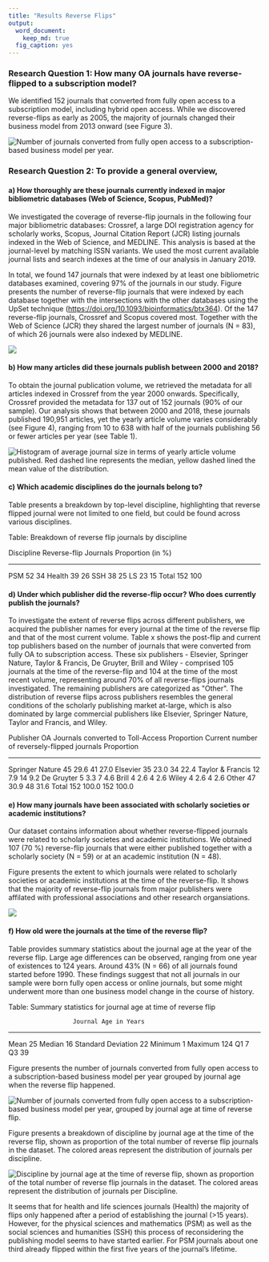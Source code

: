 ```yaml
---
title: "Results Reverse Flips"
output:
  word_document: 
    keep_md: true
  fig_caption: yes
---
```






### Research Question 1: How many OA journals have reverse-flipped to a subscription model? 
 
We identified 152 journals that converted from fully open access to a subscription model, including hybrid open access. While we discovered reverse-flips as early as 2005, the majority of journals changed their business model from 2013 onward (see Figure 3).


![Number of journals converted from fully open access to a subscription-based business model per year.](results_files/figure-docx/time-1.png)

### Research Question 2: To provide a general overview,

#### a) How thoroughly are these journals currently indexed in major bibliometric databases (Web of Science, Scopus, PubMed)?
 
We investigated the coverage of reverse-flip journals in the following four major bibliometric databases: Crossref, a large DOI registration agency for scholarly works, Scopus, Journal Citation Report (JCR) listing journals indexed in the Web of Science, and MEDLINE. This analysis is based at the journal-level by matching ISSN variants. We used the most current available journal lists and search indexes at the time of our analysis in January 2019. 



In total, we found 147 journals that were indexed by at least one bibliometric databases examined, covering 97% of the journals in our study. Figure presents the number of reverse-flip journals that were indexed by each database together with the intersections with the other databases using the UpSet technique (<https://doi.org/10.1093/bioinformatics/btx364>). 
Of the 147 reverse-flip journals, Crossref and Scopus covered most. Together with the Web of Science (JCR) they shared the largest number of journals (N = 83), of which 26 journals were also indexed by MEDLINE.


![](results_files/figure-docx/unnamed-chunk-3-1.png)<!-- -->

#### b) How many articles did these journals publish between 2000 and 2018?



To obtain the journal publication volume, we retrieved the metadata for all articles indexed in Crossref from the year 2000 onwards. Specifically, Crossref provided the metadata for 137 out of 152 journals (90% of our sample). Our analysis shows that between 2000 and 2018, these journals published 190,951 articles, yet the yearly article volume varies considerably (see Figure 4), ranging from 10 to 638 with half of the journals publishing 56 or fewer articles per year (see Table 1). 



![Histogram of average journal size in terms of yearly article volume published. Red dashed line represents the median, yellow dashed lined the mean value of the distribution.](results_files/figure-docx/unnamed-chunk-6-1.png)

#### c) Which academic disciplines do the journals belong to?



Table presents a breakdown by top-level discipline, highlighting that reverse flipped journal were not limited to one field, but could be found across various disciplines.


Table: Breakdown of reverse flip journals by discipline

Discipline    Reverse-flip Journals   Proportion (in %)
-----------  ----------------------  ------------------
PSM                              52                  34
Health                           39                  26
SSH                              38                  25
LS                               23                  15
Total                           152                 100


#### d) Under which publisher did the reverse-flip occur? Who does currently publish the journals?

To investigate the extent of reverse flips across different publishers, we acquired the publisher names for every journal at the time of the reverse flip and that of the most current volume. Table x shows the post-flip and current top  publishers based on the number of journals that were converted from fully OA to subscription access. These six publishers - Elsevier, Springer Nature, Taylor & Francis, De Gruyter, Brill and Wiley - comprised 105 journals at the time of the reverse-flip and 104 at the time of the most recent volume, representing around 70% of all reverse-flips journals investigated. The remaining publishers are categorized as "Other". The distribution of reverse flips across publishers resembles the general conditions of the scholarly publishing market at-large, which is also dominated by large commercial publishers like Elsevier, Springer Nature, Taylor and Francis, and Wiley.



Publisher           OA Journals converted to Toll-Access   Proportion   Current number of reversely-flipped journals   Proportion
-----------------  -------------------------------------  -----------  ---------------------------------------------  -----------
Springer Nature                                       45         29.6                                             41         27.0
Elsevier                                              35         23.0                                             34         22.4
Taylor & Francis                                      12          7.9                                             14          9.2
De Gruyter                                             5          3.3                                              7          4.6
Brill                                                  4          2.6                                              4          2.6
Wiley                                                  4          2.6                                              4          2.6
Other                                                 47         30.9                                             48         31.6
Total                                                152        100.0                                            152        100.0

#### e) How many journals have been associated with scholarly societies or academic institutions?

Our dataset contains information about whether reverse-flipped journals were related to scholarly societes and academic institutions. We obtained 107 (70 %) reverse-flip journals that were either published together with a scholarly society (N = 59) or at an academic institution (N = 48). 

Figure presents the extent to which journals were related to scholarly societies or academic institutions at the time of the reverse-flip. It shows that the majority of reverse-flip journals from major publishers were affilated with professional associations and other research organsiations.

![](results_files/figure-docx/unnamed-chunk-10-1.png)<!-- -->

#### f) How old were the journals at the time of the reverse flip?



Table provides summary statistics about the journal age at the year of the reverse flip. Large age differences can be observed, ranging from one year of existences to 124 years. Around 43% (N = 66) of all journals found started before 1990. These findings suggest that not all journals in our sample were born fully open access or online journals, but some might underwent more than one business model change in the course of history.


Table: Summary statistics for journal age at time of reverse flip

                      Journal Age in Years
-------------------  ---------------------
Mean                                    25
Median                                  16
Standard Deviation                      22
Minimum                                  1
Maximum                                124
Q1                                       7
Q3                                      39

Figure presents the number of journals converted from fully open access to a subscription-based business model per year grouped by journal age when the reverse flip happened.

![Number of journals converted from fully open access to a subscription-based business model per year, grouped by journal age at time of reverse flip.](results_files/figure-docx/unnamed-chunk-13-1.png)

Figure presents a breakdown of discipline by journal age at the time of the reverse flip, shown as proportion of the total number of reverse flip journals in the dataset. The colored areas represent the distribution of journals per discipline. 


![Discipline by journal age at the time of reverse flip, shown as proportion of the total number of reverse flip journals in the dataset. The colored areas represent the distribution of journals per Discipline.](results_files/figure-docx/unnamed-chunk-14-1.png)

It seems that for health and life sciences journals (Health) the majority of flips only happened after a period of establishing the journal (>15 years). However, for the physical sciences and mathematics (PSM) as well as the social sciences and humanities (SSH) this process of reconsidering the publishing model seems to have started earlier. For PSM journals about one third already flipped within the first five years of the journal’s lifetime. <!-- Overall, this may have resulted from a somewhat lower degree of acceptance of APC-based open access in these disciplines (add REF)-->



